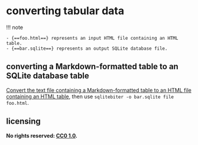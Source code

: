 # converting tabular data

!!! note
    
    - {==foo.html==} represents an input HTML file containing an HTML table.
    - {==bar.sqlite==} represents an output SQLite database file.

## converting a Markdown-formatted table to an SQLite database table
[Convert the text file containing a Markdown-formatted table to an HTML file containing an HTML table](cnvffmt.md#MarkdowntoHTML), then use `sqlitebiter -o bar.sqlite file foo.html`.

## licensing
**No rights reserved: [CC0 1.0](https://creativecommons.org/publicdomain/zero/1.0/).**
